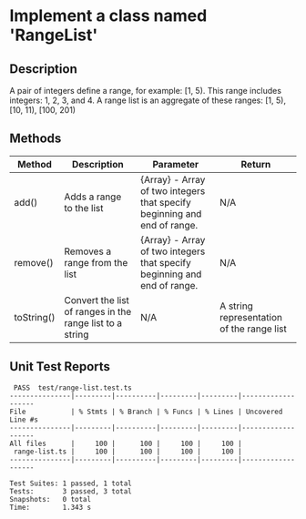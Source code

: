 # Implement a class named 'RangeList'

## Description
A pair of integers define a range, for example: [1, 5). This range includes integers: 1, 2, 3, and 4.
A range list is an aggregate of these ranges: [1, 5), [10, 11), [100, 201)

## Methods
| Method     | Description                                              | Parameter                                                                        | Return                                    |
|------------|----------------------------------------------------------|----------------------------------------------------------------------------------|-------------------------------------------|
| add()      | Adds a range to the list                                 | {Array<number>} - Array of two integers that specify beginning and end of range. | N/A                                       |
| remove()   | Removes a range from the list                            | {Array<number>} - Array of two integers that specify beginning and end of range. | N/A                                       |
| toString() | Convert the list of ranges in the range list to a string | N/A                                                                              | A string representation of the range list |

## Unit Test Reports
```
 PASS  test/range-list.test.ts
---------------|---------|----------|---------|---------|-------------------
File           | % Stmts | % Branch | % Funcs | % Lines | Uncovered Line #s 
---------------|---------|----------|---------|---------|-------------------
All files      |     100 |      100 |     100 |     100 |                   
 range-list.ts |     100 |      100 |     100 |     100 |                   
---------------|---------|----------|---------|---------|-------------------

Test Suites: 1 passed, 1 total
Tests:       3 passed, 3 total
Snapshots:   0 total
Time:        1.343 s
```
